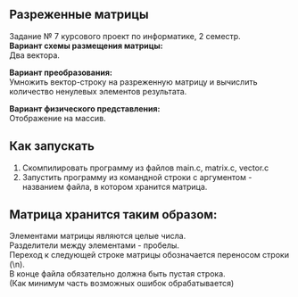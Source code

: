 Разреженные матрицы
-----
Задание № 7 курсового проект по информатике, 2 семестр.<br>
****Вариант схемы размещения матрицы:****<br>
Два вектора.<br>

****Вариант преобразования:****<br>
Умножить вектор-строку на разреженную матрицу и вычислить количество ненулевых элементов результата.<br>

****Вариант физического представления:****<br>
Отображение на массив.<br>

Как запускать
-----
1. Скомпилировать программу из файлов main.c, matrix.c, vector.c<br>
2. Запустить программу из командной строки с аргументом - названием файла, в котором хранится матрица.<br>

Матрица хранится таким образом:
-----
Элементами матрицы являются целые числа.<br>
Разделители между элементами - пробелы.<br>
Переход к следующей строке матрицы обозначается переносом строки (\n).<br>
В конце файла обязательно должна быть пустая строка.<br>
(Как минимум часть возможных ошибок обрабатывается)
